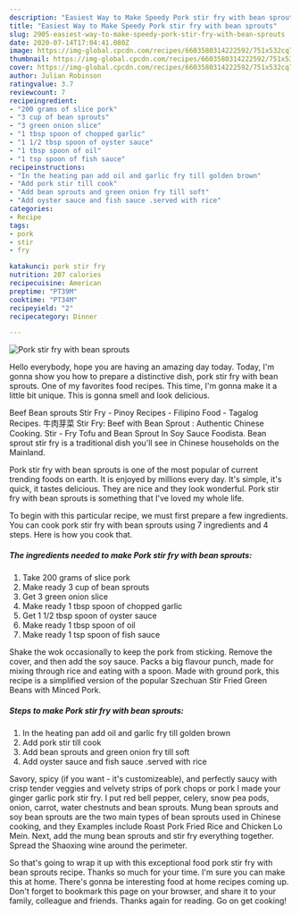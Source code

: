 ```yaml
---
description: "Easiest Way to Make Speedy Pork stir fry with bean sprouts"
title: "Easiest Way to Make Speedy Pork stir fry with bean sprouts"
slug: 2905-easiest-way-to-make-speedy-pork-stir-fry-with-bean-sprouts
date: 2020-07-14T17:04:41.080Z
image: https://img-global.cpcdn.com/recipes/6603580314222592/751x532cq70/pork-stir-fry-with-bean-sprouts-recipe-main-photo.jpg
thumbnail: https://img-global.cpcdn.com/recipes/6603580314222592/751x532cq70/pork-stir-fry-with-bean-sprouts-recipe-main-photo.jpg
cover: https://img-global.cpcdn.com/recipes/6603580314222592/751x532cq70/pork-stir-fry-with-bean-sprouts-recipe-main-photo.jpg
author: Julian Robinson
ratingvalue: 3.7
reviewcount: 7
recipeingredient:
- "200 grams of slice pork"
- "3 cup of bean sprouts"
- "3 green onion slice"
- "1 tbsp spoon of chopped garlic"
- "1 1/2 tbsp spoon of oyster sauce"
- "1 tbsp spoon of oil"
- "1 tsp spoon of fish sauce"
recipeinstructions:
- "In the heating pan add oil and garlic fry till golden brown"
- "Add pork stir till cook"
- "Add bean sprouts and green onion fry till soft"
- "Add oyster sauce and fish sauce .served with rice"
categories:
- Recipe
tags:
- pork
- stir
- fry

katakunci: pork stir fry 
nutrition: 207 calories
recipecuisine: American
preptime: "PT39M"
cooktime: "PT34M"
recipeyield: "2"
recipecategory: Dinner

---
```



![Pork stir fry with bean sprouts](https://img-global.cpcdn.com/recipes/6603580314222592/751x532cq70/pork-stir-fry-with-bean-sprouts-recipe-main-photo.jpg)

Hello everybody, hope you are having an amazing day today. Today, I'm gonna show you how to prepare a distinctive dish, pork stir fry with bean sprouts. One of my favorites food recipes. This time, I'm gonna make it a little bit unique. This is gonna smell and look delicious.

Beef Bean sprouts Stir Fry - Pinoy Recipes - Filipino Food - Tagalog Recipes. 牛肉芽菜 Stir Fry: Beef with Bean Sprout : Authentic Chinese Cooking. Stir - Fry Tofu and Bean Sprout In Soy Sauce Foodista. Bean sprout stir fry is a traditional dish you&#39;ll see in Chinese households on the Mainland.

Pork stir fry with bean sprouts is one of the most popular of current trending foods on earth. It is enjoyed by millions every day. It's simple, it's quick, it tastes delicious. They are nice and they look wonderful. Pork stir fry with bean sprouts is something that I've loved my whole life.


To begin with this particular recipe, we must first prepare a few ingredients. You can cook pork stir fry with bean sprouts using 7 ingredients and 4 steps. Here is how you cook that.

<!--inarticleads1-->

##### The ingredients needed to make Pork stir fry with bean sprouts:

1. Take 200 grams of slice pork
1. Make ready 3 cup of bean sprouts
1. Get 3 green onion slice
1. Make ready 1 tbsp spoon of chopped garlic
1. Get 1 1/2 tbsp spoon of oyster sauce
1. Make ready 1 tbsp spoon of oil
1. Make ready 1 tsp spoon of fish sauce


Shake the wok occasionally to keep the pork from sticking. Remove the cover, and then add the soy sauce. Packs a big flavour punch, made for mixing through rice and eating with a spoon. Made with ground pork, this recipe is a simplified version of the popular Szechuan Stir Fried Green Beans with Minced Pork. 

<!--inarticleads2-->

##### Steps to make Pork stir fry with bean sprouts:

1. In the heating pan add oil and garlic fry till golden brown
1. Add pork stir till cook
1. Add bean sprouts and green onion fry till soft
1. Add oyster sauce and fish sauce .served with rice


Savory, spicy (if you want - it&#39;s customizeable), and perfectly saucy with crisp tender veggies and velvety strips of pork chops or pork I made your ginger garlic pork stir fry. I put red bell pepper, celery, snow pea pods, onion, carrot, water chestnuts and bean sprouts. Mung bean sprouts and soy bean sprouts are the two main types of bean sprouts used in Chinese cooking, and they Examples include Roast Pork Fried Rice and Chicken Lo Mein. Next, add the mung bean sprouts and stir fry everything together. Spread the Shaoxing wine around the perimeter. 

So that's going to wrap it up with this exceptional food pork stir fry with bean sprouts recipe. Thanks so much for your time. I'm sure you can make this at home. There's gonna be interesting food at home recipes coming up. Don't forget to bookmark this page on your browser, and share it to your family, colleague and friends. Thanks again for reading. Go on get cooking!
